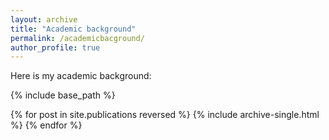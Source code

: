 ```yaml
---
layout: archive
title: "Academic background"
permalink: /academicbacground/
author_profile: true
---
```


Here is my academic background:

{% include base_path %}

{% for post in site.publications reversed %}
  {% include archive-single.html %}
{% endfor %}
